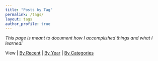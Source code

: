 ```yaml
---
title: "Posts by Tag"
permalink: /tags/
layout: tags
author_profile: true
---
```


*This page is meant to document how I accomplished things and what I learned!*

View \| [By Recent](/blog) \| [By Year](/posts) \| [By Categories](/categories)